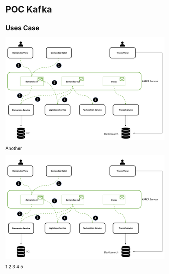 # POC Kafka

## Uses Case

<img src="/pocs/screenshots/archi.PNG" width="600">

Another

![Use case kafka](/pocs/screenshots/archi.PNG)

1
2
3
4
5

